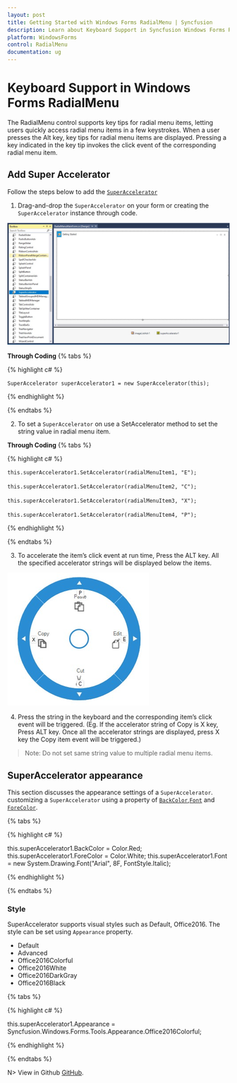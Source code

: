 ```yaml
---
layout: post
title: Getting Started with Windows Forms RadialMenu | Syncfusion
description: Learn about Keyboard Support in Syncfusion Windows Forms RadialMenu (RadialMenu) control and more details.
platform: WindowsForms
control: RadialMenu
documentation: ug
---
```


# Keyboard Support in Windows Forms RadialMenu

The RadialMenu control supports key tips for radial menu items, letting users quickly access radial menu items in a few keystrokes. When a user presses the Alt key, key tips for radial menu items are displayed. Pressing a key indicated in the key tip invokes the click event of the corresponding radial menu item.

## Add Super Accelerator

Follow the steps below to add the [`SuperAccelerator`](https://help.syncfusion.com/cr/windowsforms/Syncfusion.Windows.Forms.Tools.SuperAccelerator.html)

1. Drag-and-drop the `SuperAccelerator` on your form or creating the `SuperAccelerator` instance through code.

![Keyboard-Support_img2](Keyboard-Support_images/Keyboard-Support_img2.jpg)

**Through Coding**
{% tabs %}

{% highlight c# %}

    SuperAccelerator superAccelerator1 = new SuperAccelerator(this);

{% endhighlight %}

{% endtabs %}

2. To set a `SuperAccelerator` on use a SetAccelerator method to set the string value in radial menu item.

**Through Coding**
{% tabs %}

{% highlight c# %}

    this.superAccelerator1.SetAccelerator(radialMenuItem1, "E");

    this.superAccelerator1.SetAccelerator(radialMenuItem2, "C");

    this.superAccelerator1.SetAccelerator(radialMenuItem3, "X");

    this.superAccelerator1.SetAccelerator(radialMenuItem4, "P");

{% endhighlight %}

{% endtabs %}

3. To accelerate the item’s click event at run time, Press the ALT key. All the specified accelerator strings will be displayed below the items.

![Keyboard-Support_img1](Keyboard-Support_images/Keyboard-Support_img1.jpg)

4. Press the string in the keyboard and the corresponding item’s click event will be triggered. (Eg. If the accelerator string of Copy is X key, Press ALT key. Once all the accelerator strings are displayed, press X key the Copy item event will be triggered.)


> Note: Do not set same string value to multiple radial menu items.

## SuperAccelerator appearance

This section discusses the appearance settings of a `SuperAccelerator`. customizing a `SuperAccelerator` using a property of [`BackColor`](https://help.syncfusion.com/cr/windowsforms/Syncfusion.Windows.Forms.Tools.SuperAccelerator.html#Syncfusion_Windows_Forms_Tools_SuperAccelerator_BackColor),[`Font`](https://help.syncfusion.com/cr/windowsforms/Syncfusion.Windows.Forms.Tools.SuperAccelerator.html#Syncfusion_Windows_Forms_Tools_SuperAccelerator_Font) and [`ForeColor`](https://help.syncfusion.com/cr/windowsforms/Syncfusion.Windows.Forms.Tools.SuperAccelerator.html#Syncfusion_Windows_Forms_Tools_SuperAccelerator_ForeColor).

{% tabs %}

{% highlight c# %}

this.superAccelerator1.BackColor = Color.Red;
this.superAccelerator1.ForeColor = Color.White;
this.superAccelerator1.Font = new System.Drawing.Font("Arial", 8F, FontStyle.Italic);

{% endhighlight %}

{% endtabs %}

### Style

SuperAccelerator supports visual styles such as Default, Office2016. The style can be set using `Appearance` property.

*	Default
*	Advanced
*	Office2016Colorful
*	Office2016White
*	Office2016DarkGray
*	Office2016Black

{% tabs %}

{% highlight c# %}

this.superAccelerator1.Appearance = Syncfusion.Windows.Forms.Tools.Appearance.Office2016Colorful;

{% endhighlight %}

{% endtabs %}

N> View in Github [GitHub](https://github.com/SyncfusionExamples/syncfusion-winforms-radialmenu-examples/tree/main/Samples/Keyboard-Support).

